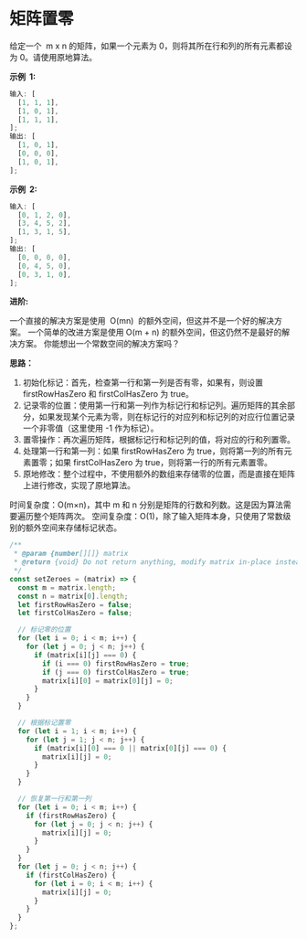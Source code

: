 # 矩阵置零

给定一个  m x n 的矩阵，如果一个元素为 0，则将其所在行和列的所有元素都设为 0。请使用原地算法。

**示例  1:**

```js
输入: [
  [1, 1, 1],
  [1, 0, 1],
  [1, 1, 1],
];
输出: [
  [1, 0, 1],
  [0, 0, 0],
  [1, 0, 1],
];
```

**示例  2:**

```js
输入: [
  [0, 1, 2, 0],
  [3, 4, 5, 2],
  [1, 3, 1, 5],
];
输出: [
  [0, 0, 0, 0],
  [0, 4, 5, 0],
  [0, 3, 1, 0],
];
```

**进阶:**

一个直接的解决方案是使用  O(mn)  的额外空间，但这并不是一个好的解决方案。
一个简单的改进方案是使用 O(m + n) 的额外空间，但这仍然不是最好的解决方案。
你能想出一个常数空间的解决方案吗？

**思路：**

1. 初始化标记：首先，检查第一行和第一列是否有零，如果有，则设置 firstRowHasZero 和 firstColHasZero 为 true。
2. 记录零的位置：使用第一行和第一列作为标记行和标记列。遍历矩阵的其余部分，如果发现某个元素为零，则在标记行的对应列和标记列的对应行位置记录一个非零值（这里使用 -1 作为标记）。
3. 置零操作：再次遍历矩阵，根据标记行和标记列的值，将对应的行和列置零。
4. 处理第一行和第一列：如果 firstRowHasZero 为 true，则将第一列的所有元素置零；如果 firstColHasZero 为 true，则将第一行的所有元素置零。
5. 原地修改：整个过程中，不使用额外的数组来存储零的位置，而是直接在矩阵上进行修改，实现了原地算法。

时间复杂度：O(m×n)，其中 m 和 n 分别是矩阵的行数和列数。这是因为算法需要遍历整个矩阵两次。
空间复杂度：O(1)，除了输入矩阵本身，只使用了常数级别的额外空间来存储标记状态。

```js
/**
 * @param {number[][]} matrix
 * @return {void} Do not return anything, modify matrix in-place instead.
 */
const setZeroes = (matrix) => {
  const m = matrix.length;
  const n = matrix[0].length;
  let firstRowHasZero = false;
  let firstColHasZero = false;

  // 标记零的位置
  for (let i = 0; i < m; i++) {
    for (let j = 0; j < n; j++) {
      if (matrix[i][j] === 0) {
        if (i === 0) firstRowHasZero = true;
        if (j === 0) firstColHasZero = true;
        matrix[i][0] = matrix[0][j] = 0;
      }
    }
  }

  // 根据标记置零
  for (let i = 1; i < m; i++) {
    for (let j = 1; j < n; j++) {
      if (matrix[i][0] === 0 || matrix[0][j] === 0) {
        matrix[i][j] = 0;
      }
    }
  }

  // 恢复第一行和第一列
  for (let i = 0; i < m; i++) {
    if (firstRowHasZero) {
      for (let j = 0; j < n; j++) {
        matrix[i][j] = 0;
      }
    }
  }
  for (let j = 0; j < n; j++) {
    if (firstColHasZero) {
      for (let i = 0; i < m; i++) {
        matrix[i][j] = 0;
      }
    }
  }
};
```
